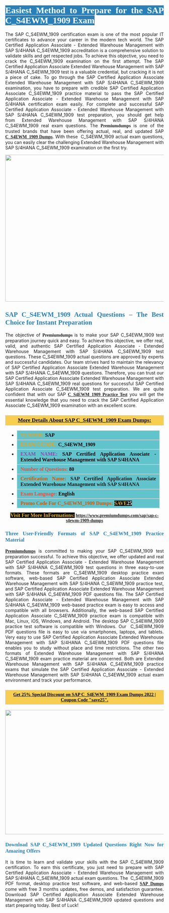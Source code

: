 <h1 style="text-align: justify;"><span style="color:#ffffff;"><span style="font-family:Georgia,serif;"><strong><span style="background-color:#2980b9;">Easiest Method to Prepare for the SAP C_S4EWM_1909 Exam</span></strong></span></span></h1>

<p style="text-align: justify;">The SAP C_S4EWM_1909 certification exam is one of the most popular IT certificates to advance your career in the modern tech world. The SAP Certified Application Associate - Extended Warehouse Management with SAP S/4HANA C_S4EWM_1909 accreditation is a comprehensive solution to validate skills and get respected jobs. To achieve this objective, you need to crack the C_S4EWM_1909 examination on the first attempt. The SAP Certified Application Associate Extended Warehouse Management with SAP S/4HANA C_S4EWM_1909 test is a valuable credential, but cracking it is not a piece of cake. To go through the SAP Certified Application Associate Extended Warehouse Management with SAP S/4HANA C_S4EWM_1909 examination, you have to prepare with credible SAP Certified Application Associate C_S4EWM_1909 practice material to pass the SAP Certified Application Associate - Extended Warehouse Management with SAP S/4HANA certification exam easily. For complete and successful SAP Certified Application Associate - Extended Warehouse Management with SAP S/4HANA C_S4EWM_1909 test preparation, you should get help from Extended Warehouse Management with SAP S/4HANA C_S4EWM_1909 real exam questions. The <span style="font-size:14px;"><span style="font-family:Georgia,serif;"><strong>Premiumdumps</strong></span></span> is one of the trusted brands that have been offering actual, real, and updated SAP <span style="font-family:Georgia,serif;"><strong><a href="https://www.premiumdumps.com/sap/sap-c-s4ewm-1909-dumps">C_S4EWM_1909 Dumps</a></strong></span>. With these  C_S4EWM_1909 actual exam questions, you can easily clear the challenging Extended Warehouse Management with SAP S/4HANA C_S4EWM_1909 examination on the first try.</p>

<p style="text-align: center;"><a href="https://www.premiumdumps.com/sap/sap-c-s4ewm-1909-dumps"><img alt="" src="https://i.imgur.com/P39uA2n.jpeg" style="width: 700px; height: 465px;" /></a></p>

<h2 style="text-align: justify;"><span style="color:#2980b9;"><span style="font-family:Georgia,serif;"><strong>SAP C_S4EWM_1909 Actual Questions – The Best Choice for Instant Preparation</strong></span></span></h2>

<p style="text-align: justify;">The objective of <span style="font-size:14px;"><span style="font-family:Georgia,serif;"><strong>Premiumdumps </strong></span></span>is to make your SAP C_S4EWM_1909 test preparation journey quick and easy. To achieve this objective, we offer real, valid, and authentic SAP Certified Application Associate - Extended Warehouse Management with SAP S/4HANA C_S4EWM_1909 test questions. These C_S4EWM_1909 actual questions are approved by experts and successful candidates. Our team strives hard to maintain the relevancy of SAP Certified Application Associate Extended Warehouse Management with SAP S/4HANA C_S4EWM_1909 questions. Therefore, you can trust our SAP Certified Application Associate Extended Warehouse Management with SAP S/4HANA C_S4EWM_1909 real questions for successful SAP Certified Application Associate C_S4EWM_1909 test preparation. We are quite confident that with our SAP <span style="font-family:Georgia,serif;"><strong><a href="https://www.premiumdumps.com/sap/sap-c-s4ewm-1909-dumps">C_S4EWM_1909 Practice Test</a></strong></span> you will get the essential knowledge that you need to crack the SAP Certified Application Associate C_S4EWM_1909 examination with an excellent score.</p>

<h3 style="background: #f7ce50; border: 1px solid rgb(204, 204, 204); padding: 5px 10px; text-align: center;"><span style="font-family:Georgia,serif;"><u><u><span style="color:#000000;"><span style="font-size:11pt"><span style="line-height:normal"><b><span style="font-size:13.0pt"><span cambria="">More Details About SAP C_S4EWM_1909 Exam Dumps:</span></span></b></span></span></span></u></u></span></h3>

<ul>
	<li style="margin:0cm 10pt">
	<div style="background:#61c4cd; border: 1px solid rgb(204, 204, 204); padding: 5px 10px; text-align: justify;"><span style="font-family:Georgia,serif;"><span style="font-size:11pt"><span style="line-height:normal"><b><span style="font-size:12.0pt"><span new="" roman="" times=""><span style="color:#f39c12;">VENDOR:</span> <span style="color:#000000;">SAP</span></span></span></b></span></span></span></div>
	</li>
	<li style="margin:0cm 10pt">
	<div style="background: #61c4cd; border: 1px solid rgb(204, 204, 204); padding: 5px 10px; text-align: justify;"><span style="font-family:Georgia,serif;"><span style="font-size:11pt"><span style="line-height:normal"><b><span style="font-size:12.0pt"><span new="" roman="" times=""><span style="color:#f39c12;">EXAM CCODE:</span> <span style="color:#000000;">C_S4EWM_1909</span></span></span></b></span></span></span></div>
	</li>
	<li style="margin:0cm 10pt">
	<div style="background: #61c4cd; border: 1px solid rgb(204, 204, 204); padding: 5px 10px; text-align: justify;"><span style="font-family:Georgia,serif;"><span style="font-size:11pt"><span style="line-height:normal"><b><span style="font-size:12.0pt"><span new="" roman="" times=""><span style="color:#8e44ad;">EXAM NAME:</span> <span style="color:#000000;">SAP Certified Application Associate - Extended Warehouse Management with SAP S/4HANA</span></span></span></b></span></span></span></div>
	</li>
	<li style="margin:0cm 10pt">
	<div style="background: #61c4cd; border: 1px solid rgb(204, 204, 204); padding: 5px 10px;"><span style="font-family:Georgia,serif;"><span style="font-size:11pt"><span style="line-height:normal"><b><span style="font-size:12.0pt"><span new="" roman="" times=""><span style="color:#e74c3c;">Number of Questions:</span><span style="color:#000000;"><span style="color:#f1c40f;"> </span>80</span></span></span></b></span></span></span></div>
	</li>
	<li style="margin:0cm 10pt">
	<div style="background: #61c4cd; border: 1px solid rgb(204, 204, 204); padding: 5px 10px; text-align: justify;"><span style="font-family:Georgia,serif;"><span style="font-size:11pt"><span style="line-height:normal"><b><span style="font-size:12.0pt"><span new="" roman="" times=""><span style="color:#d35400;">Certification Name:</span> SAP Certified Application Associate Extended Warehouse Management with SAP S/4HANA</span></span></b></span></span></span></div>
	</li>
	<li style="margin:0cm 10pt">
	<div style="background: #61c4cd; border: 1px solid rgb(204, 204, 204); padding: 5px 10px; text-align: justify;"><span style="font-family:Georgia,serif;"><span style="font-size:11pt"><span style="line-height:normal"><b><span style="font-size:12.0pt"><span new="" roman="" times=""><span style="color:#e74c3c;">Exam Language:</span> <span style="color:#000000;">English</span></span></span></b></span></span></span></div>
	</li>
	<li style="margin:0cm 10pt">
	<div style="background: #61c4cd; border: 1px solid rgb(204, 204, 204); padding: 5px 10px;"><span style="font-family:Georgia,serif;"><span style="font-size:11pt"><span style="line-height:normal"><b><span style="font-size:12.0pt"><span new="" roman="" times=""><span style="color:#d35400;">Promo Code For C_S4EWM_1909 Dumps:</span><span style="color:#f1c40f;"> <span style="background-color:#000000;">SAVE</span></span><span style="color:#ffffff;"><span style="background-color:#000000;">25</span></span></span></span></b></span></span></span></div>
	</li>
</ul>

<p style="text-align: center;"><span style="font-family:Georgia,serif;"><strong><span style="font-size:16px;"><span style="color:#f1c40f;"><span style="background-color:#000000;">Visit For More InFormations:</span></span></span> <a href="https://www.premiumdumps.com/sap/sap-c-s4ewm-1909-dumps">https://www.premiumdumps.com/sap/sap-c-s4ewm-1909-dumps</a></strong></span></p>

<h3 style="text-align: justify;"><span style="color:#2980b9;"><span style="font-family:Georgia,serif;"><strong><strong><strong>Three User-Friendly Formats of SAP C_S4EWM_1909 Practice Material </strong></strong></strong></span></span></h3>

<p style="text-align: justify;"><span style="font-size:14px;"><span style="font-family:Georgia,serif;"><strong><a href="https://www.premiumdumps.com/">Premiumdumps</a> </strong></span></span>is committed to making your SAP C_S4EWM_1909 test preparation successful. To achieve this objective, we offer updated and real SAP Certified Application Associate - Extended Warehouse Management with SAP S/4HANA C_S4EWM_1909 test questions in three easy-to-use formats. These formats are C_S4EWM_1909 desktop practice exam software, web-based SAP Certified Application Associate Extended Warehouse Management with SAP S/4HANA C_S4EWM_1909 practice test, and SAP Certified Application Associate Extended Warehouse Management with SAP S/4HANA C_S4EWM_1909 PDF questions file. The SAP Certified Application Associate - Extended Warehouse Management with SAP S/4HANA C_S4EWM_1909 web-based practice exam is easy to access and compatible with all browsers. Additionally, the web-based SAP Certified Application Associate C_S4EWM_1909 practice exam is compatible with Mac, Linux, iOS, Windows, and Android. The desktop SAP C_S4EWM_1909 practice test software is compatible with Windows. Our  C_S4EWM_1909 PDF questions file is easy to use via smartphones, laptops, and tablets. Very easy to use SAP Certified Application Associate Extended Warehouse Management with SAP S/4HANA C_S4EWM_1909 PDF questions file enables you to study without place and time restrictions. The other two formats of Extended Warehouse Management with SAP S/4HANA C_S4EWM_1909 exam practice material are concerned. Both are Extended Warehouse Management with SAP S/4HANA C_S4EWM_1909 practice exams that simulate the SAP Certified Application Associate - Extended Warehouse Management with SAP S/4HANA C_S4EWM_1909 actual exam environment and track your performance.</p>

<h3 style="background: rgb(247, 206, 80); border: 1px solid rgb(204, 204, 204); padding: 5px 10px; text-align: center;"><span style="font-family:Georgia,serif;"><u><span style="color:#000000;"><span style="font-size:11pt;"><span style="line-height:normal;"><b><span cambria="">Get 25% Special Discount on SAP C_S4EWM_1909 Exam Dumps 2022 | Coupon Code "save25".</span></b></span></span></span></u></span></h3>

<p style="text-align: center;"><strong><strong><a href="https://www.premiumdumps.com/sap/sap-c-s4ewm-1909-dumps"><img alt="" src="https://i.imgur.com/2KPb8yb.jpeg" style="width: 700px; height: 394px;" /></a></strong></strong></p>

<h3 style="text-align: justify;"><strong><span style="color:#2980b9;"><span style="font-family:Georgia,serif;"><strong><strong><strong>Download SAP C_S4EWM_1909 Updated Questions Right Now for Amazing Offers</strong></strong></strong></span></span></strong></h3>

<p style="text-align: justify;">It is time to learn and validate your skills with the SAP C_S4EWM_1909 certification. To earn this certificate, you just need to prepare with SAP Certified Application Associate - Extended Warehouse Management with SAP S/4HANA C_S4EWM_1909 actual exam questions. The  C_S4EWM_1909 PDF format, desktop practice test software, and web-based <span style="font-family:Georgia,serif;"><strong><a href="https://www.premiumdumps.com/sap-exam-dumps">SAP Dumps</a></strong></span> come with free 3 months updates, free demos, and satisfaction guarantee. Download SAP Certified Application Associate Extended Warehouse Management with SAP S/4HANA C_S4EWM_1909 updated questions and start preparing today. Best of Luck!</p>
